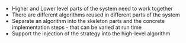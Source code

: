 - Higher and Lower level parts of the system need to work together
- There are different algorithms reused in different parts of the system
- Separate an algorithm into the skeleton parts and the concrete implementation steps - that can be varied at run time
- Support the injection of the strategy into the high-level algorithm